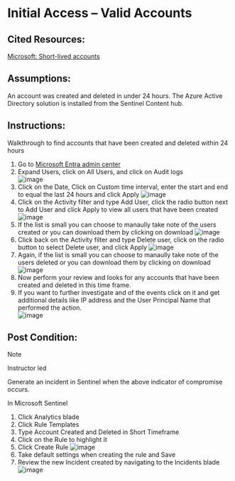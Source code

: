 # Initial Access – Valid Accounts

## Cited Resources:
[Microsoft: Short-lived accounts](https://learn.microsoft.com/en-us/entra/architecture/security-operations-user-accounts#short-lived-accounts) <br />

## Assumptions:
An account was created and deleted in under 24 hours.
The Azure Active Directory solution is installed from the Sentinel Content hub.

## Instructions:

Walkthrough to find accounts that have been created and deleted within 24 hours

1. Go to [Microsoft Entra admin center](https://entra.microsoft.com/)
2. Expand Users, click on All Users, and click on Audit logs <br />
![image](https://github.com/Tungsten66/Scenarios/assets/40893034/ff976f54-fe19-449c-99ea-7a5628d8546b)
3. Click on the Date, Click on Custom time interval, enter the start and end to equal the last 24 hours and click Apply
![image](https://github.com/Tungsten66/Scenarios/assets/40893034/dc7b5b9e-7fe4-48ce-8d45-9e9b056f6773)
4. Click on the Activity filter and type Add User, click the radio button next to Add User and click Apply to view all users that have been created <br />
![image](https://github.com/Tungsten66/Scenarios/assets/40893034/3c06db82-0d3f-42ae-894a-0d39ce897870)
5. If the list is small you can choose to manaully take note of the users created or you can download them by clicking on download
![image](https://github.com/Tungsten66/Scenarios/assets/40893034/7d7d9adf-898f-4b07-acac-efdf55af31f4)
6. Click back on the Activity filter and type Delete user, click on the radio button to select Delete user, and click Apply
![image](https://github.com/Tungsten66/Scenarios/assets/40893034/b1a10da5-3740-459b-b721-3b2308691fe5)
7. Again, if the list is small you can choose to manaully take note of the users deleted or you can download them by clicking on download
![image](https://github.com/Tungsten66/Scenarios/assets/40893034/292072dd-e1fc-4718-a81e-60c5c7e5bde5)
8. Now perform your review and looks for any accounts that have been created and deleted in this time frame.
9. If you want  to further investigate and of the events click on it and get additional details like IP address and the User Principal Name that performed the action. <br />
![image](https://github.com/Tungsten66/Scenarios/assets/40893034/15e070e9-ec95-41ca-958c-45ccaf203ad3)

## Post Condition:

> [!NOTE]
> Instructor led

Generate an incident in Sentinel when the above indicator of compromise occurs.

In Microsoft Sentinel

1. Click Analytics blade
2. Click Rule Templates
3. Type Account Created and Deleted in Short Timeframe
4. Click on the Rule to highlight it
5. Click Create Rule
![image](https://github.com/Tungsten66/Scenarios/assets/40893034/6e93a2f8-d752-44cd-8c1e-5d39b4e41c10)
6. Take default settings when creating the rule and Save
7. Review the new Incident created by navigating to the Incidents blade
![image](https://github.com/Tungsten66/Scenarios/assets/40893034/c1d5c735-2f25-40f2-8995-ddd6c9b4c0ee)



